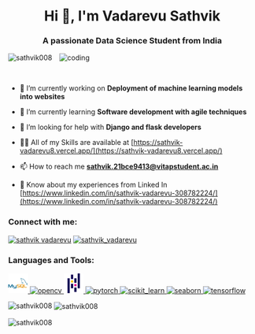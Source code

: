 <h1 align="center">Hi 👋, I'm Vadarevu Sathvik</h1>
<h3 align="center">A passionate Data Science Student from India</h3>
<img align="right" alt="coding" width="400" src="https://cdn.dribbble.com/users/44433/screenshots/5957058/data-scientist-without-nose.gif">

<p align="left"> <img src="https://komarev.com/ghpvc/?username=sathvik008&label=Profile%20views&color=0e75b6&style=flat" alt="sathvik008" /> </p>

<p align="left"> <a href="https://twitter.com/" target="blank"><img src="https://img.shields.io/twitter/follow/?logo=twitter&style=for-the-badge" alt="" /></a> </p>

- 🔭 I’m currently working on **Deployment of machine learning models into websites**

- 🌱 I’m currently learning **Software development with agile techniques**

- 🤝 I’m looking for help with **Django and flask developers**

- 👨‍💻 All of my Skills are available at [https://sathvik-vadarevu8.vercel.app/](https://sathvik-vadarevu8.vercel.app/)

- 📫 How to reach me **sathvik.21bce9413@vitapstudent.ac.in**

- 📄 Know about my experiences from Linked In [https://www.linkedin.com/in/sathvik-vadarevu-308782224/](https://www.linkedin.com/in/sathvik-vadarevu-308782224/)

<h3 align="left">Connect with me:</h3>
<p align="left">
<a href="https://kaggle.com/sathvik vadarevu" target="blank"><img align="center" src="https://raw.githubusercontent.com/rahuldkjain/github-profile-readme-generator/master/src/images/icons/Social/kaggle.svg" alt="sathvik vadarevu" height="30" width="40" /></a>
<a href="https://instagram.com/sathvik_vadarevu" target="blank"><img align="center" src="https://raw.githubusercontent.com/rahuldkjain/github-profile-readme-generator/master/src/images/icons/Social/instagram.svg" alt="sathvik_vadarevu" height="30" width="40" /></a>
</p>

<h3 align="left">Languages and Tools:</h3>
<p align="left"> <a href="https://www.mysql.com/" target="_blank" rel="noreferrer"> <img src="https://raw.githubusercontent.com/devicons/devicon/master/icons/mysql/mysql-original-wordmark.svg" alt="mysql" width="40" height="40"/> </a> <a href="https://opencv.org/" target="_blank" rel="noreferrer"> <img src="https://www.vectorlogo.zone/logos/opencv/opencv-icon.svg" alt="opencv" width="40" height="40"/> </a> <a href="https://pandas.pydata.org/" target="_blank" rel="noreferrer"> <img src="https://raw.githubusercontent.com/devicons/devicon/2ae2a900d2f041da66e950e4d48052658d850630/icons/pandas/pandas-original.svg" alt="pandas" width="40" height="40"/> </a> <a href="https://pytorch.org/" target="_blank" rel="noreferrer"> <img src="https://www.vectorlogo.zone/logos/pytorch/pytorch-icon.svg" alt="pytorch" width="40" height="40"/> </a> <a href="https://scikit-learn.org/" target="_blank" rel="noreferrer"> <img src="https://upload.wikimedia.org/wikipedia/commons/0/05/Scikit_learn_logo_small.svg" alt="scikit_learn" width="40" height="40"/> </a> <a href="https://seaborn.pydata.org/" target="_blank" rel="noreferrer"> <img src="https://seaborn.pydata.org/_images/logo-mark-lightbg.svg" alt="seaborn" width="40" height="40"/> </a> <a href="https://www.tensorflow.org" target="_blank" rel="noreferrer"> <img src="https://www.vectorlogo.zone/logos/tensorflow/tensorflow-icon.svg" alt="tensorflow" width="40" height="40"/> </a> </p>

<p><img align="left" src="https://github-readme-stats.vercel.app/api/top-langs?username=sathvik008&show_icons=true&locale=en&layout=compact" alt="sathvik008" /></p>

<p>&nbsp;<img align="center" src="https://github-readme-stats.vercel.app/api?username=sathvik008&show_icons=true&locale=en" alt="sathvik008" /></p>

<p><img align="center" src="https://github-readme-streak-stats.herokuapp.com/?user=sathvik008&" alt="sathvik008" /></p>
